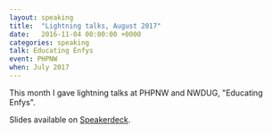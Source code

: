 ```yaml
---
layout: speaking
title:  "Lightning talks, August 2017"
date:   2016-11-04 00:00:00 +0000
categories: speaking
talk: Educating Enfys
event: PHPNW
when: July 2017
---
```


This month I gave lightning talks at PHPNW and NWDUG, "Educating Enfys".

Slides available on [Speakerdeck](https://speakerdeck.com/thatdamnqa/educating-enfys-lightning-talk).
